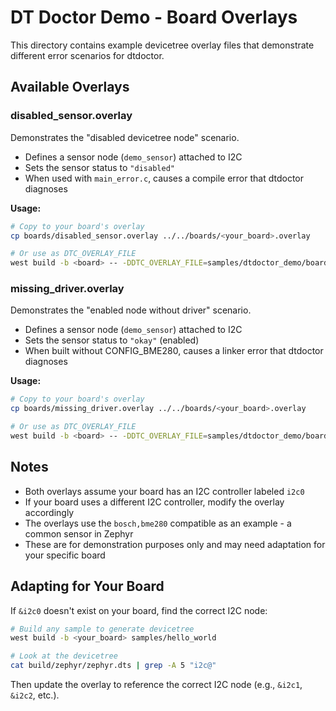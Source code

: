 # DT Doctor Demo - Board Overlays

This directory contains example devicetree overlay files that demonstrate different error scenarios for dtdoctor.

## Available Overlays

### disabled_sensor.overlay
Demonstrates the "disabled devicetree node" scenario.

- Defines a sensor node (`demo_sensor`) attached to I2C
- Sets the sensor status to `"disabled"`
- When used with `main_error.c`, causes a compile error that dtdoctor diagnoses

**Usage:**
```bash
# Copy to your board's overlay
cp boards/disabled_sensor.overlay ../../boards/<your_board>.overlay

# Or use as DTC_OVERLAY_FILE
west build -b <board> -- -DDTC_OVERLAY_FILE=samples/dtdoctor_demo/boards/disabled_sensor.overlay
```

### missing_driver.overlay
Demonstrates the "enabled node without driver" scenario.

- Defines a sensor node (`demo_sensor`) attached to I2C
- Sets the sensor status to `"okay"` (enabled)
- When built without CONFIG_BME280, causes a linker error that dtdoctor diagnoses

**Usage:**
```bash
# Copy to your board's overlay
cp boards/missing_driver.overlay ../../boards/<your_board>.overlay

# Or use as DTC_OVERLAY_FILE
west build -b <board> -- -DDTC_OVERLAY_FILE=samples/dtdoctor_demo/boards/missing_driver.overlay
```

## Notes

- Both overlays assume your board has an I2C controller labeled `i2c0`
- If your board uses a different I2C controller, modify the overlay accordingly
- The overlays use the `bosch,bme280` compatible as an example - a common sensor in Zephyr
- These are for demonstration purposes only and may need adaptation for your specific board

## Adapting for Your Board

If `&i2c0` doesn't exist on your board, find the correct I2C node:

```bash
# Build any sample to generate devicetree
west build -b <your_board> samples/hello_world

# Look at the devicetree
cat build/zephyr/zephyr.dts | grep -A 5 "i2c@"
```

Then update the overlay to reference the correct I2C node (e.g., `&i2c1`, `&i2c2`, etc.).
